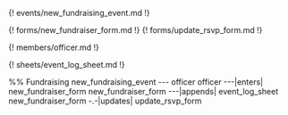 {! events/new_fundraising_event.md !}

{! forms/new_fundraiser_form.md !}
{! forms/update_rsvp_form.md !}

{! members/officer.md !}

{! sheets/event_log_sheet.md !}


%% Fundraising
new_fundraising_event --- officer
officer ---|enters| new_fundraiser_form
new_fundraiser_form ---|appends| event_log_sheet
new_fundraiser_form -.-|updates| update_rsvp_form

